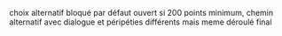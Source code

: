 choix alternatif bloqué par défaut
ouvert si 200 points minimum, chemin alternatif avec dialogue et péripéties différents mais meme déroulé final
